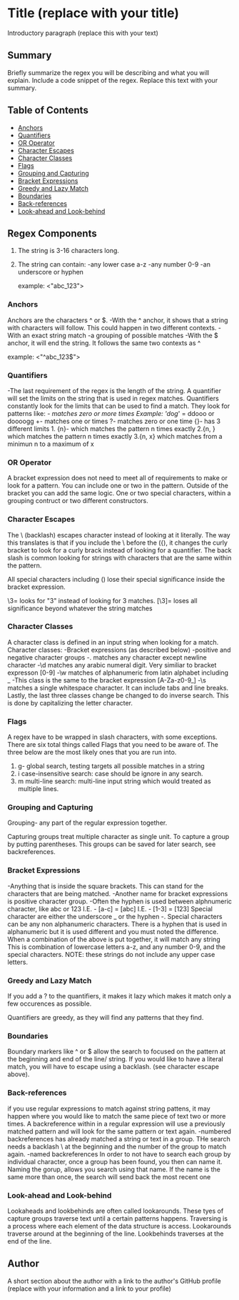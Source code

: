 # Title (replace with your title)

Introductory paragraph (replace this with your text)

## Summary

Briefly summarize the regex you will be describing and what you will explain. Include a code snippet of the regex. Replace this text with your summary.

## Table of Contents

- [Anchors](#anchors)
- [Quantifiers](#quantifiers)
- [OR Operator](#or-operator)
- [Character Escapes](#character-escapes)
- [Character Classes](#character-classes)
- [Flags](#flags)
- [Grouping and Capturing](#grouping-and-capturing)
- [Bracket Expressions](#bracket-expressions)
- [Greedy and Lazy Match](#greedy-and-lazy-match)
- [Boundaries](#boundaries)
- [Back-references](#back-references)
- [Look-ahead and Look-behind](#look-ahead-and-look-behind)

## Regex Components
1. The string is 3-16 characters long.
2. The string can contain:
    -any lower case a-z
    -any number 0-9
    -an underscore or hyphen

    example: <"abc_123">


### Anchors
Anchors are the characters ^ or $.
-With the ^ anchor, it shows that a string with characters will follow. This could happen in two different contexts.
    -With an exact string match
    -a grouping of possible matches
-With the $ anchor, it will end the string. It follows the same two contexts as ^

example: <"^abc_123$">

### Quantifiers
-The last requirement of the regex is the length of the string. A quantifier will set the limits on the string that is used in regex matches. Quantifiers constantly look for the limits that can be used to find a match. 
    They look for patterns like:
    *- matches zero or more times
Example: 'd*o*g*' = ddooo or doooogg
    +- matches one or times
    ?- matches zero or one time
    {}- has 3 different limits
        1. {n}- which matches the pattern n times exactly
        2.{n, } which matches the pattern n times exactly
        3.{n, x} which matches from a minimun n to a maximum of x


### OR Operator
A bracket expression does not need to meet all of requirements to make or look for a pattern. You can include one or two in the pattern.
Outside of the bracket you can add the same logic. One or two special characters, within a grouping contruct or two different constructors.
### Character Escapes 
The \ (backlash) escapes character instead of looking at it literally. The way this translates is that if you include the \ before the ({), it changes the curly bracket to look for a curly brack instead of looking for a quantifier. The back slash is common looking for strings with characters that are the same within the pattern.

All special characters including (\) lose their special significance inside the bracket expression. 

\3= looks for "3" instead of looking for 3 matches.
[\3]= loses all significance beyond whatever the string matches 
 
### Character Classes
A character class is defined in an input string when looking for a match. 
    Character classes:
        -Bracket expressions (as described below)
        -positive and negative character groups
        -. matches any character except newline character
        -\d matches any arabic numeral digit. Very similiar to bracket expresson [0-9] 
        -\w matches of alphanumeric from latin alphabet including _ -This class is the same to the bracket expression [A-Za-z0-9_]
        -\s matches a single whitespace character. It can include tabs and line breaks.  
        Lastly, the last three classes change be changed to do inverse search. This is done by capitalizing the letter character. 


### Flags
A regex have to be wrapped in slash characters, with some exceptions. There are six total things called Flags that you need to be aware of. The three below are the most likely ones that you are run into.
1. g- global search, testing targets all possible matches in a string
2. i case-insensitive search: case should be ignore in any search. 
3. m multi-line search: multi-line input string which would treated as multiple lines.

### Grouping and Capturing
Grouping- any part of the regular expression together.

Capturing groups treat multiple character as single unit. To capture a group by putting parentheses. This groups can be saved for later search, see backreferences.

### Bracket Expressions
-Anything that is inside the square brackets. This can stand for the characters that are being matched. 
-Another name for bracket expressions is positive character group.
-Often the hyphen is used between alphnumeric character, like abc or 123
    I.E. - [a-c] = [abc]
    I.E. - [1-3] = [123]
 Special character are either the underscore _ or the hyphen -. Special characters can be any non alphanumeric characters. There is a hyphen that is used in alphanumeric but it is used different and you must noted the difference. 
 When a combination of the above is put together, it will match any string This is combination of lowercase letters a-z, and any number 0-9, and the special characters.
 NOTE: these strings do not include any upper case letters.      
### Greedy and Lazy Match

If you add a ? to the quantifiers, it makes it lazy which makes it match only a few occurences as possible.          

Quantifiers are greedy, as they will find any patterns that they find. 
 
### Boundaries
Boundary markers like ^ or $ allow the search to focused on the pattern at the beginning and end of the line/ string. If you would like to have a literal match, you will have to escape using a backlash. (see character escape above).

### Back-references
if you use regular expressions to match against string pattens, it may happen where you would like to match the same piece of text two or more times. 
A backreference within in a regular expression will use a previously matched pattern and will look for the same pattern or text again. 
    -numbered backreferences
        has already matched a string or text in a group. THe search needs a backlash \ at the beginning and the number of the group to match again.
    -named backreferences
        In order to not have to search each group by individual character, once a group has been found, you then can name it. Naming the gorup, allows you search using that name. If the name is the same more than once, the search will send back the most recent one 
### Look-ahead and Look-behind
Lookaheads and lookbehinds are often called lookarounds. These tyes of capture groups traverse text until a certain patterns happens.
Traversing is a process where each element of the data structure is access. Lookarounds traverse around at the beginning of the line. Lookbehinds traverses at the end of the line. 
## Author

A short section about the author with a link to the author's GitHub profile (replace with your information and a link to your profile)
